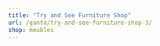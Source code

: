 ```yaml
---
title: "Try and See Furniture Shop"
url: /ganta/try-and-see-furniture-shop-3/
shop: meubles
---
```

